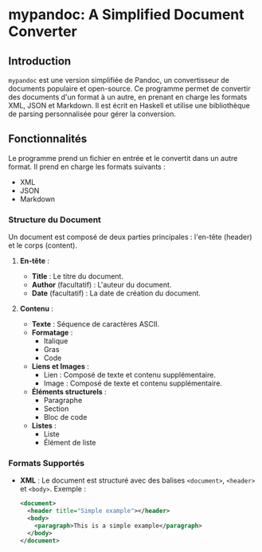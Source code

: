 # mypandoc: A Simplified Document Converter

## Introduction

`mypandoc` est une version simplifiée de Pandoc, un convertisseur de documents populaire et open-source. Ce programme permet de convertir des documents d'un format à un autre, en prenant en charge les formats XML, JSON et Markdown. Il est écrit en Haskell et utilise une bibliothèque de parsing personnalisée pour gérer la conversion.

## Fonctionnalités

Le programme prend un fichier en entrée et le convertit dans un autre format. Il prend en charge les formats suivants :
- XML
- JSON
- Markdown

### Structure du Document

Un document est composé de deux parties principales : l'en-tête (header) et le corps (content).

1. **En-tête** :
   - **Title** : Le titre du document.
   - **Author** (facultatif) : L'auteur du document.
   - **Date** (facultatif) : La date de création du document.

2. **Contenu** :
   - **Texte** : Séquence de caractères ASCII.
   - **Formatage** : 
     - Italique
     - Gras
     - Code
   - **Liens et Images** : 
     - Lien : Composé de texte et contenu supplémentaire.
     - Image : Composé de texte et contenu supplémentaire.
   - **Éléments structurels** :
     - Paragraphe
     - Section
     - Bloc de code
   - **Listes** :
     - Liste
     - Élément de liste

### Formats Supportés

- **XML** : Le document est structuré avec des balises `<document>`, `<header>` et `<body>`.
  Exemple :
  ```xml
  <document>
    <header title="Simple example"></header>
    <body>
      <paragraph>This is a simple example</paragraph>
    </body>
  </document>
